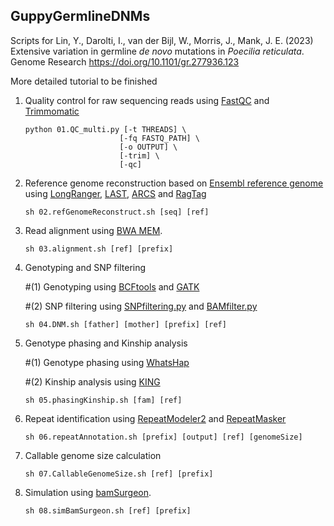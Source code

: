 ## GuppyGermlineDNMs
Scripts for Lin, Y., Darolti, I., van der Bijl, W., Morris, J., Mank, J. E. (2023) Extensive variation in germline *de novo* mutations in *Poecilia reticulata*. Genome Research https://doi.org/10.1101/gr.277936.123

More detailed tutorial to be finished

1. Quality control for raw sequencing reads using [FastQC](https://github.com/s-andrews/FastQC) and [Trimmomatic](http://www.usadellab.org/cms/?page=trimmomatic)
   ```
   python 01.QC_multi.py [-t THREADS] \
                        [-fq FASTQ_PATH] \
                        [-o OUTPUT] \
                        [-trim] \
                        [-qc]
   ```

2. Reference genome reconstruction based on [Ensembl reference genome](http://useast.ensembl.org/Poecilia_reticulata/Info/Index) using [LongRanger](https://support.10xgenomics.com/genome-exome/software/pipelines/latest/what-is-long-ranger), [LAST](https://gitlab.com/mcfrith/last/), [ARCS](https://github.com/bcgsc/arcs) and [RagTag](https://github.com/malonge/RagTag)
   ```
   sh 02.refGenomeReconstruct.sh [seq] [ref]
   ```
3. Read alignment using [BWA MEM](https://github.com/lh3/bwa).
   ```
   sh 03.alignment.sh [ref] [prefix]
   ```

4. Genotyping and SNP filtering

   #(1) Genotyping using [BCFtools](https://samtools.github.io/bcftools/howtos/index.html) and [GATK](https://gatk.broadinstitute.org/hc/en-us)

   #(2) SNP filtering using [SNPfiltering.py](./SNPfiltering.py) and [BAMfilter.py](./BAMfilter.py)
   ```
   sh 04.DNM.sh [father] [mother] [prefix] [ref]
   ```
  
5. Genotype phasing and Kinship analysis

   #(1) Genotype phasing using [WhatsHap](https://github.com/whatshap/whatshap)

   #(2) Kinship analysis using [KING](https://www.kingrelatedness.com/)
   ```
   sh 05.phasingKinship.sh [fam] [ref]
   ```

7. Repeat identification using [RepeatModeler2](https://www.repeatmasker.org/RepeatModeler/) and [RepeatMasker](https://www.repeatmasker.org/)
   ```
   sh 06.repeatAnnotation.sh [prefix] [output] [ref] [genomeSize]
   ```

8. Callable genome size calculation 
   ```
   sh 07.CallableGenomeSize.sh [ref] [prefix]
   ```

9. Simulation using [bamSurgeon](https://github.com/adamewing/bamsurgeon).
   ```
   sh 08.simBamSurgeon.sh [ref] [prefix]
   ```


